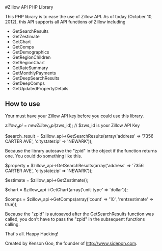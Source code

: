 #Zillow API PHP Library


This PHP library is to ease the use of Zillow API. As of today (October 10, 2012), this API supports all API functions of Zillow including
* GetSearchResults
* GetZestimate
* GetChart
* GetComps
* GetDemographics
* GetRegionChildren
* GetRegionChart
* GetRateSummary
* GetMonthlyPayments
* GetDeepSearchResults
* GetDeepComps
* GetUpdatedPropertyDetails

## How to use

Your must have your Zillow API key before you could use this library.

$zillow_api = new Zillow_Api($zws_id); // $zws_id is your Zillow API Key

$search_result = $zillow_api->GetSearchResults(array('address' => '7356 CARTER AVE', 'citystatezip' => 'NEWARK'));


Because the library autosave the "zpid" in the object if the function returns one. You could do something like this.

$property = $zillow_api->GetSearchResults(array('address' => '7356 CARTER AVE', 'citystatezip' => 'NEWARK'));

$estimate = $zillow_api->GetZestimate();

$chart = $zillow_api->GetChart(array('unit-type' => 'dollar'));

$comps = $zillow_api->GetComps(array('count' => '10', 'rentzestimate' => true));

Because the "zpid" is autosaved after the GetSearchResults function was called, you don't have to pass the "zpid" in the subsequent functions calling.




That's all. Happy Hacking!



Created by Kenson Goo, the founder of http://www.sidepon.com.
